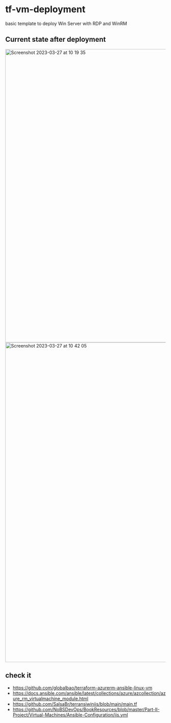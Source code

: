 # tf-vm-deployment
basic template to deploy Win Server with RDP and WinRM

## Current state after deployment

<img width="921" alt="Screenshot 2023-03-27 at 10 19 35" src="https://user-images.githubusercontent.com/62520712/227883418-124f6b3e-bb41-4828-8373-c8e8ceb07191.png">

<img width="1004" alt="Screenshot 2023-03-27 at 10 42 05" src="https://user-images.githubusercontent.com/62520712/227889543-631aa925-f1c8-4cc4-a3d0-cb6b2bb4e089.png">

## check it

- https://github.com/globalbao/terraform-azurerm-ansible-linux-vm
- https://docs.ansible.com/ansible/latest/collections/azure/azcollection/azure_rm_virtualmachine_module.html
- https://github.com/SalsaBr/terransiwiniis/blob/main/main.tf
- https://github.com/NoBSDevOps/BookResources/blob/master/Part-II-Project/Virtual-Machines/Ansible-Configuration/iis.yml
